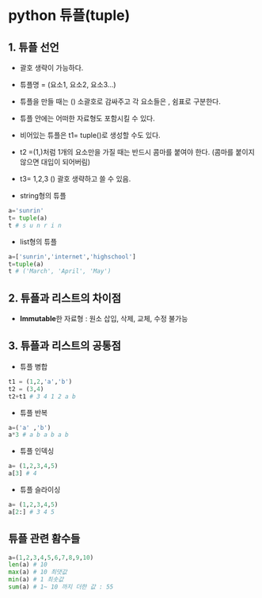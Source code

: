 # python 튜플(tuple)

## 1. 튜플 선언
* 괄호 생략이 가능하다.
* 튜플명 = (요소1, 요소2, 요소3...)
* 튜플을 만들 때는 () 소괄호로 감싸주고 각 요소들은 , 쉼표로 구분한다.
* 튜플 안에는 어떠한 자료형도 포함시킬 수 있다.
* 비어있는 튜플은 t1= tuple()로 생성할 수도 있다.
* t2 =(1,)처럼 1개의 요소만을 가질 때는 반드시 콤마를 붙여야 한다. (콤마를 붙이지 않으면 대입이 되어버림)
* t3= 1,2,3 () 괄호 생략하고 쓸 수 있음.

* string형의 튜플
```python
a='sunrin'
t= tuple(a)
t # s u n r i n
```

* list형의 튜플
```python
a=['sunrin','internet','highschool']
t=tuple(a)
t # ('March', 'April', 'May')
```

## 2. 튜플과 리스트의 차이점

*  **Immutable**한 자료형 : 원소 삽입, 삭제, 교체, 수정 불가능

## 3. 튜플과 리스트의 공통점

* 튜플 병합
``` python
t1 = (1,2,'a','b')
t2 = (3,4)
t2+t1 # 3 4 1 2 a b
```

* 튜플 반복
``` python
a=('a' ,'b')
a*3 # a b a b a b

```

* 튜플 인덱싱
``` python
a= (1,2,3,4,5)
a[3] # 4 
```

* 튜플 슬라이싱
``` python
a= (1,2,3,4,5)
a[2:] # 3 4 5 
```

## 튜플 관련 홤수들
``` python
a=(1,2,3,4,5,6,7,8,9,10)
len(a) # 10
max(a) # 10 최댓값
min(a) # 1 최솟값
sum(a) # 1~ 10 까지 더한 값 : 55
```



